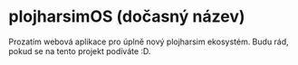 # plojharsimOS (dočasný název)
Prozatím webová aplikace pro úplně nový plojharsim ekosystém. Budu rád, pokud se na tento projekt podíváte :D.
